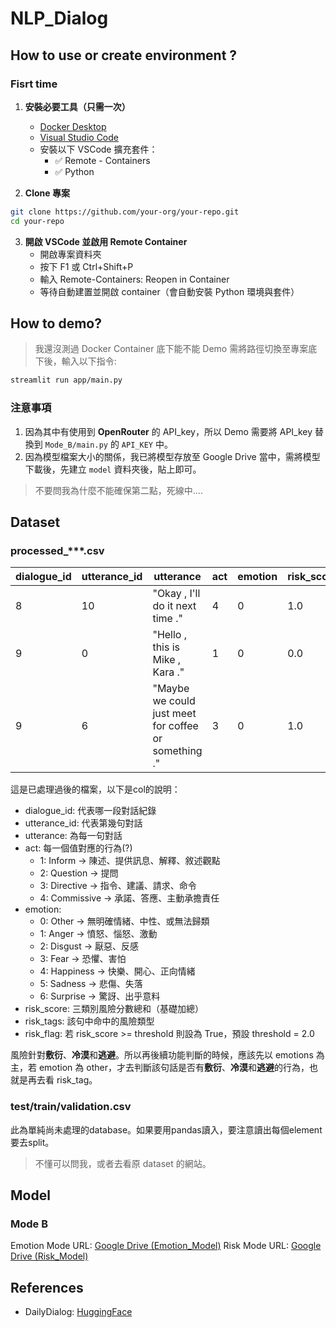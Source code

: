 # NLP_Dialog

## How to use or create environment ?

### Fisrt time
1. **安裝必要工具（只需一次）**
    - [Docker Desktop](https://www.docker.com/products/docker-desktop/)
    - [Visual Studio Code](https://code.visualstudio.com/)
    - 安裝以下 VSCode 擴充套件：
        - ✅ Remote - Containers
        - ✅ Python

2. **Clone 專案**
```bash
git clone https://github.com/your-org/your-repo.git
cd your-repo
```

3. **開啟 VSCode 並啟用 Remote Container**
    - 開啟專案資料夾
    - 按下 F1 或 Ctrl+Shift+P
    - 輸入 Remote-Containers: Reopen in Container
    - 等待自動建置並開啟 container（會自動安裝 Python 環境與套件）

## How to demo?
> 我還沒測過 Docker Container 底下能不能 Demo
需將路徑切換至專案底下後，輸入以下指令:
```bash
streamlit run app/main.py
```

### 注意事項
1. 因為其中有使用到 **OpenRouter** 的 API_key，所以 Demo 需要將 API_key 替換到 `Mode_B/main.py` 的 `API_KEY` 中。
2. 因為模型檔案大小的關係，我已將模型存放至 Google Drive 當中，需將模型下載後，先建立 `model` 資料夾後，貼上即可。
> 不要問我為什麼不能確保第二點，死線中....

## Dataset
### processed_***.csv
| dialogue_id | utterance_id | utterance | act | emotion | risk_score | risk_tags | risk_flag |
| --- | --- | --- | --- | --- | --- | --- | --- |
| 8 | 10 | "Okay , I'll do it next time ." | 4 | 0 | 1.0 | ['perfunctory'] | False |
| 9 | 0 | "Hello , this is Mike , Kara ."| 1 | 0 | 0.0 | [] | False |
| 9 | 6 | "Maybe we could just meet for coffee or something ." | 3 | 0 | 1.0 | ['avoidant']| False |

這是已處理過後的檔案，以下是col的說明：
- dialogue_id: 代表哪一段對話紀錄
- utterance_id: 代表第幾句對話
- utterance: 為每一句對話
- act: 每一個值對應的行為(?)
    - 1: Inform -> 	陳述、提供訊息、解釋、敘述觀點
    - 2: Question -> 提問
    - 3: Directive -> 指令、建議、請求、命令
    - 4: Commissive -> 承諾、答應、主動承擔責任
- emotion: 
    - 0: Other -> 無明確情緒、中性、或無法歸類
    - 1: Anger -> 憤怒、惱怒、激動
    - 2: Disgust -> 厭惡、反感
    - 3: Fear -> 恐懼、害怕
    - 4: Happiness -> 快樂、開心、正向情緒
    - 5: Sadness -> 悲傷、失落
    - 6: Surprise -> 驚訝、出乎意料
- risk_score: 三類別風險分數總和（基礎加總）
- risk_tags: 該句中命中的風險類型
- risk_flag: 若 risk_score >= threshold 則設為 True，預設 threshold = 2.0  
 
風險針對**敷衍**、**冷漠**和**逃避**。所以再後續功能判斷的時候，應該先以 emotions 為主，若 emotion 為 other，才去判斷該句話是否有**敷衍**、**冷漠**和**逃避**的行為，也就是再去看 risk_tag。

### test/train/validation.csv
此為單純尚未處理的database。如果要用pandas讀入，要注意讀出每個element要去split。
> 不懂可以問我，或者去看原 dataset 的網站。

## Model 

### Mode B
Emotion Mode URL: [Google Drive (Emotion_Model)](https://drive.google.com/drive/folders/1aSVFgjOU_aohikHp3eA3nCUQZqoED4sV?usp=sharing)
Risk Mode URL: [Google Drive (Risk_Model)](https://drive.google.com/drive/folders/1sCisyLqdFczfXUtb2iYQxxgrLTfFDUvO?usp=sharing)

## References
- DailyDialog: [HuggingFace](https://huggingface.co/datasets/roskoN/dailydialog)